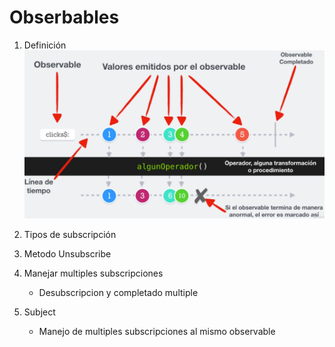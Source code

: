 # Obserbables

1. Definición
    ![Imagen descriptiva](../imagenes/01.png)

2. Tipos de subscripción

3. Metodo Unsubscribe

4. Manejar multiples subscripciones
    * Desubscripcion y completado multiple

5. Subject
    * Manejo de multiples subscripciones al mismo observable

